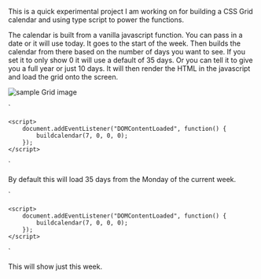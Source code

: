 This is a quick experimental project I am working on for building a CSS Grid calendar and using type script to power the functions. 

The calendar is built from a vanilla javascript function. You can pass in a date or it will use today. It goes to the start of the week. Then builds the calendar from there based on the number of days you want to see. If you set it to only show 0 it will use a default of 35 days. Or you can tell it to give you a full year or just 10 days. It will then render the HTML in the javascript and load the grid onto the screen.

![sample Grid image](https://raw.githubusercontent.com/mordin/Calendar-CSS-Grid-Typescript-Sample/master/sample.png)

`

    <script>
        document.addEventListener("DOMContentLoaded", function() {
            buildcalendar(7, 0, 0, 0);
        });
    </script>

`

By default this will load 35 days from the Monday of the current week.

`

    <script>
        document.addEventListener("DOMContentLoaded", function() {
            buildcalendar(7, 0, 0, 0);
        });
    </script>

`

This will show just this week.


